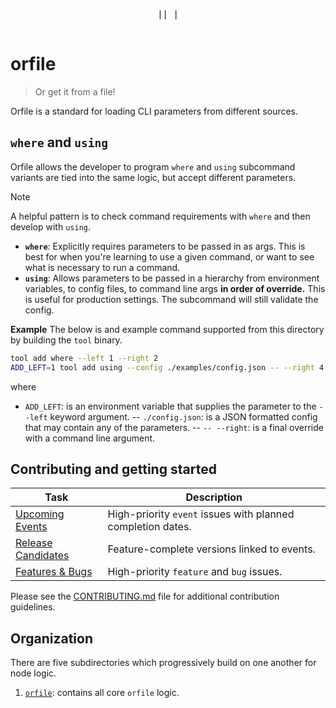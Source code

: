 <div align="center">
  <pre>
|| |
  </pre>
</div>

# orfile

> Or get it from a file!

Orfile is a standard for loading CLI parameters from different sources. 

## `where` and `using`
Orfile allows the developer to program `where` and `using` subcommand variants are tied into the same logic, but accept different parameters.

> [!NOTE]
> A helpful pattern is to check command requirements with `where` and then develop with `using`.

- **`where`**: Explicitly requires parameters to be passed in as args. This is best for when you're learning to use a given command, or want to see what is necessary to run a command.
- **`using`**: Allows parameters to be passed in a hierarchy from environment variables, to config files, to command line args **in order of override.** This is useful for production settings. The subcommand will still validate the config.

**Example**
The below is and example command supported from this directory by building the `tool` binary. 

```bash
tool add where --left 1 --right 2 
ADD_LEFT=1 tool add using --config ./examples/config.json -- --right 4
```

where

- `ADD_LEFT`: is an environment variable that supplies the parameter to the `--left` keyword argument.
-- `./config.json`: is a JSON formatted config that may contain any of the parameters.
-- `-- --right`: is a final override with a command line argument. 

## Contributing and getting started

| Task | Description |
|------|-------------|
| [Upcoming Events](https://github.com/movementlabsxyz/ffs/issues?q=is%3Aissue%20state%3Aopen%20label%3Apriority%3Ahigh%2Cpriority%3Amedium%20label%3Aevent) | High-priority `event` issues with planned completion dates. |
| [Release Candidates](https://github.com/movementlabsxyz/ffs/issues?q=is%3Aissue%20state%3Aopen%20label%3Arelease-candidate) | Feature-complete versions linked to events. |
| [Features & Bugs](https://github.com/movementlabsxyz/ffs/issues?q=is%3Aissue%20state%3Aopen%20label%3Afeature%2Cbug%20label%3Apriority%3Aurgent%2Cpriority%3Ahigh) | High-priority `feature` and `bug` issues. |

Please see the [CONTRIBUTING.md](CONTRIBUTING.md) file for additional contribution guidelines.

## Organization

There are five subdirectories which progressively build on one another for node logic.

1. [`orfile`](./orfile/): contains all core `orfile` logic.